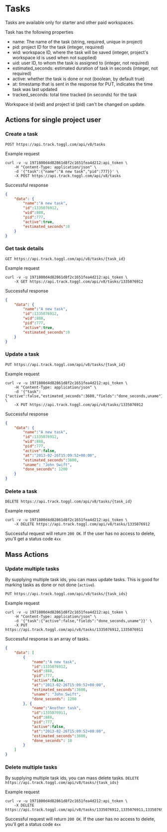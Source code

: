 Tasks
====================
Tasks are available only for starter and other paid workspaces.

Task has the following properties
* name: The name of the task (string, required, unique in project)
* pid: project ID for the task (integer, required)
* wid: workspace ID, where the task will be saved (integer, project's workspace id is used when not supplied)
* uid: user ID, to whom the task is assigned to (integer, not required)
* estimated_seconds: estimated duration of task in seconds (integer, not required)
* active: whether the task is done or not (boolean, by default true)
* at: timestamp that is sent in the response for PUT, indicates the time task was last updated
* tracked_seconds: total time tracked (in seconds) for the task

Workspace id (wid) and project id (pid) can't be changed on update.

## Actions for single project user
### Create a task

`POST https://api.track.toggl.com/api/v8/tasks`

Example request

```shell
curl -v -u 1971800d4d82861d8f2c1651fea4d212:api_token \
	-H "Content-Type: application/json" \
	-d '{"task":{"name":"A new task","pid":777}}' \
	-X POST https://api.track.toggl.com/api/v8/tasks

```

Successful response
```json
{
	"data": {
		"name":"A new task",
		"id":1335076912,
		"wid":888,
		"pid":777,
		"active":true,
		"estimated_seconds":0
	}
}
```

### Get task details

`GET https://api.track.toggl.com/api/v8/tasks/{task_id}`

Example request

```shell
curl -v -u 1971800d4d82861d8f2c1651fea4d212:api_token \
	-X GET https://api.track.toggl.com/api/v8/tasks/1335076912
```

Successful response
```json
{
	"data": {
		"name":"A new task",
		"id":1335076912,
		"wid":888,
		"pid":777,
		"active":true,
		"estimated_seconds":0
	}
}
```

### Update a task

`PUT https://api.track.toggl.com/api/v8/tasks/{task_id}`

Example request
```shell
curl -v -u 1971800d4d82861d8f2c1651fea4d212:api_token \
	-H "Content-Type: application/json" \
	-d '{"task":{"active":false,"estimated_seconds":3600,"fields":"done_seconds,uname"}}' \
	-X PUT https://api.track.toggl.com/api/v8/tasks/1335076912
```

Successful response
```json
{
	"data": {
		"name":"A new task",
		"id":1335076912,
		"wid":888,
		"pid":777,
		"active":false,
		"at":"2013-02-26T15:09:52+00:00",
		"estimated_seconds":3600,
		"uname": "John Swift",
		"done_seconds": 1200
	}
}
```

### Delete a task

`DELETE https://api.track.toggl.com/api/v8/tasks/{task_id}`

Example request
```shell
curl -v -u 1971800d4d82861d8f2c1651fea4d212:api_token \
	-X DELETE https://api.track.toggl.com/api/v8/tasks/1335076912
```

Successful request will return `200 OK`. If the user has no access to delete, you'll get a status code `4xx`

## Mass Actions

### Update multiple tasks

By supplying multiple task ids, you can mass update tasks. This is good for marking tasks as done or not done (`active`).

`PUT https://api.track.toggl.com/api/v8/tasks/{task_ids}`

Example request
```shell
curl -v -u 1971800d4d82861d8f2c1651fea4d212:api_token \
	-H "Content-Type: application/json" \
	-d '{"task":{"active":false,"fields":"done_seconds,uname"}}' \
	-X PUT https://api.track.toggl.com/api/v8/tasks/1335076912,1335076911
```

Successful response is an array of tasks.
```json
{
	"data": [
		{
			"name":"A new task",
			"id":1335076912,
			"wid":888,
			"pid":777,
			"active":false,
			"at":"2013-02-26T15:09:52+00:00",
			"estimated_seconds":3600,
			"uname": "John Swift",
			"done_seconds": 1200
		}, {
			"name":"Another task",
			"id":1335076911,
			"wid":888,
			"pid":777,
			"active":false,
			"at":"2013-02-26T15:09:52+00:00",
			"estimated_seconds":3600,
			"done_seconds": 10
		}
	]
}
```

### Delete multiple tasks
By supplying multiple task ids, you can mass delete tasks.
`DELETE https://api.track.toggl.com/api/v8/tasks/{task_ids}`

Example request
```shell
curl -v -u 1971800d4d82861d8f2c1651fea4d212:api_token \
	-X DELETE https://api.track.toggl.com/api/v8/tasks/1335076912,1335076911,1335076910
```

Successful request will return `200 OK`. If the user has no access to delete, you'll get a status code `4xx`
